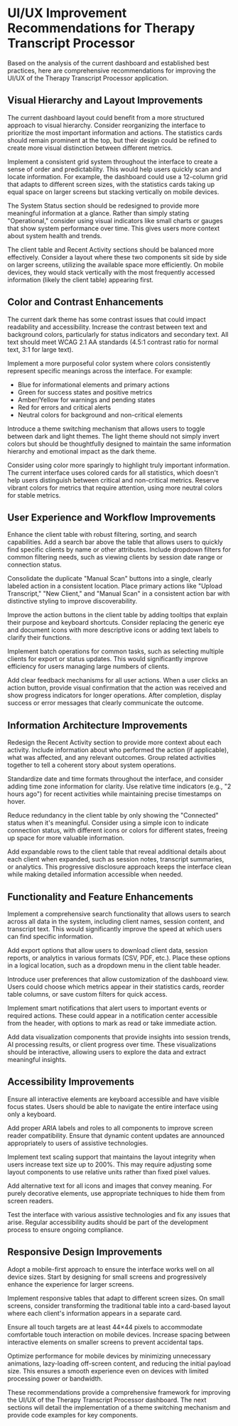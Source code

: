 # UI/UX Improvement Recommendations for Therapy Transcript Processor

Based on the analysis of the current dashboard and established best practices, here are comprehensive recommendations for improving the UI/UX of the Therapy Transcript Processor application.

## Visual Hierarchy and Layout Improvements

The current dashboard layout could benefit from a more structured approach to visual hierarchy. Consider reorganizing the interface to prioritize the most important information and actions. The statistics cards should remain prominent at the top, but their design could be refined to create more visual distinction between different metrics. 

Implement a consistent grid system throughout the interface to create a sense of order and predictability. This would help users quickly scan and locate information. For example, the dashboard could use a 12-column grid that adapts to different screen sizes, with the statistics cards taking up equal space on larger screens but stacking vertically on mobile devices.

The System Status section should be redesigned to provide more meaningful information at a glance. Rather than simply stating "Operational," consider using visual indicators like small charts or gauges that show system performance over time. This gives users more context about system health and trends.

The client table and Recent Activity sections should be balanced more effectively. Consider a layout where these two components sit side by side on larger screens, utilizing the available space more efficiently. On mobile devices, they would stack vertically with the most frequently accessed information (likely the client table) appearing first.

## Color and Contrast Enhancements

The current dark theme has some contrast issues that could impact readability and accessibility. Increase the contrast between text and background colors, particularly for status indicators and secondary text. All text should meet WCAG 2.1 AA standards (4.5:1 contrast ratio for normal text, 3:1 for large text).

Implement a more purposeful color system where colors consistently represent specific meanings across the interface. For example:
- Blue for informational elements and primary actions
- Green for success states and positive metrics
- Amber/Yellow for warnings and pending states
- Red for errors and critical alerts
- Neutral colors for background and non-critical elements

Introduce a theme switching mechanism that allows users to toggle between dark and light themes. The light theme should not simply invert colors but should be thoughtfully designed to maintain the same information hierarchy and emotional impact as the dark theme.

Consider using color more sparingly to highlight truly important information. The current interface uses colored cards for all statistics, which doesn't help users distinguish between critical and non-critical metrics. Reserve vibrant colors for metrics that require attention, using more neutral colors for stable metrics.

## User Experience and Workflow Improvements

Enhance the client table with robust filtering, sorting, and search capabilities. Add a search bar above the table that allows users to quickly find specific clients by name or other attributes. Include dropdown filters for common filtering needs, such as viewing clients by session date range or connection status.

Consolidate the duplicate "Manual Scan" buttons into a single, clearly labeled action in a consistent location. Place primary actions like "Upload Transcript," "New Client," and "Manual Scan" in a consistent action bar with distinctive styling to improve discoverability.

Improve the action buttons in the client table by adding tooltips that explain their purpose and keyboard shortcuts. Consider replacing the generic eye and document icons with more descriptive icons or adding text labels to clarify their functions.

Implement batch operations for common tasks, such as selecting multiple clients for export or status updates. This would significantly improve efficiency for users managing large numbers of clients.

Add clear feedback mechanisms for all user actions. When a user clicks an action button, provide visual confirmation that the action was received and show progress indicators for longer operations. After completion, display success or error messages that clearly communicate the outcome.

## Information Architecture Improvements

Redesign the Recent Activity section to provide more context about each activity. Include information about who performed the action (if applicable), what was affected, and any relevant outcomes. Group related activities together to tell a coherent story about system operations.

Standardize date and time formats throughout the interface, and consider adding time zone information for clarity. Use relative time indicators (e.g., "2 hours ago") for recent activities while maintaining precise timestamps on hover.

Reduce redundancy in the client table by only showing the "Connected" status when it's meaningful. Consider using a simple icon to indicate connection status, with different icons or colors for different states, freeing up space for more valuable information.

Add expandable rows to the client table that reveal additional details about each client when expanded, such as session notes, transcript summaries, or analytics. This progressive disclosure approach keeps the interface clean while making detailed information accessible when needed.

## Functionality and Feature Enhancements

Implement a comprehensive search functionality that allows users to search across all data in the system, including client names, session content, and transcript text. This would significantly improve the speed at which users can find specific information.

Add export options that allow users to download client data, session reports, or analytics in various formats (CSV, PDF, etc.). Place these options in a logical location, such as a dropdown menu in the client table header.

Introduce user preferences that allow customization of the dashboard view. Users could choose which metrics appear in their statistics cards, reorder table columns, or save custom filters for quick access.

Implement smart notifications that alert users to important events or required actions. These could appear in a notification center accessible from the header, with options to mark as read or take immediate action.

Add data visualization components that provide insights into session trends, AI processing results, or client progress over time. These visualizations should be interactive, allowing users to explore the data and extract meaningful insights.

## Accessibility Improvements

Ensure all interactive elements are keyboard accessible and have visible focus states. Users should be able to navigate the entire interface using only a keyboard.

Add proper ARIA labels and roles to all components to improve screen reader compatibility. Ensure that dynamic content updates are announced appropriately to users of assistive technologies.

Implement text scaling support that maintains the layout integrity when users increase text size up to 200%. This may require adjusting some layout components to use relative units rather than fixed pixel values.

Add alternative text for all icons and images that convey meaning. For purely decorative elements, use appropriate techniques to hide them from screen readers.

Test the interface with various assistive technologies and fix any issues that arise. Regular accessibility audits should be part of the development process to ensure ongoing compliance.

## Responsive Design Improvements

Adopt a mobile-first approach to ensure the interface works well on all device sizes. Start by designing for small screens and progressively enhance the experience for larger screens.

Implement responsive tables that adapt to different screen sizes. On small screens, consider transforming the traditional table into a card-based layout where each client's information appears in a separate card.

Ensure all touch targets are at least 44×44 pixels to accommodate comfortable touch interaction on mobile devices. Increase spacing between interactive elements on smaller screens to prevent accidental taps.

Optimize performance for mobile devices by minimizing unnecessary animations, lazy-loading off-screen content, and reducing the initial payload size. This ensures a smooth experience even on devices with limited processing power or bandwidth.

These recommendations provide a comprehensive framework for improving the UI/UX of the Therapy Transcript Processor dashboard. The next sections will detail the implementation of a theme switching mechanism and provide code examples for key components.
